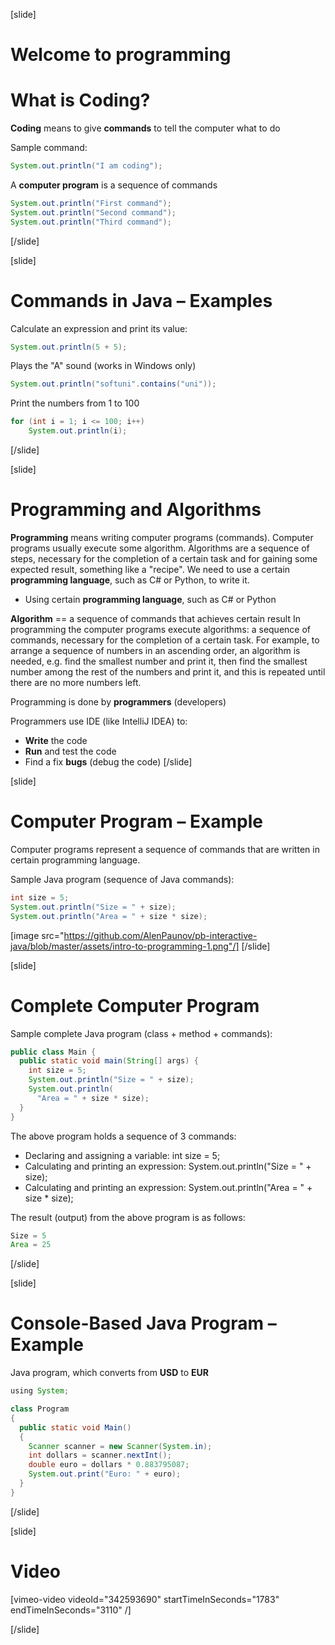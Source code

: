 [slide]
# Welcome to programming
# What is Coding?
**Coding** means to give **commands** to tell the computer what to do

Sample command:
```java
System.out.println("I am coding");
```
A **computer program** is a sequence of commands
```java
System.out.println("First command");
System.out.println("Second command");
System.out.println("Third command");
```
[/slide]

[slide]
# Commands in Java – Examples 
Calculate an expression and print its value:
```java
System.out.println(5 + 5);
```
Plays the "A" sound (works in Windows only)
```java
System.out.println("softuni".contains("uni"));
```
Print the numbers from 1 to 100
```java
for (int i = 1; i <= 100; i++) 
    System.out.println(i);
```
[/slide]

[slide]
# Programming and Algorithms 
**Programming** means writing computer programs (commands). Computer programs usually execute
some algorithm. Algorithms are a sequence of steps, necessary for the completion of a certain 
task and for gaining some expected result, something like a "recipe". We need to use a certain 
**programming language**, such as C# or Python, to write it.

* Using certain **programming language**, such as C# or Python

**Algorithm** == a sequence of commands that achieves certain result
In programming the computer programs execute algorithms: a sequence of commands, necessary for 
the completion of a certain task. For example, to arrange a sequence of numbers in an ascending 
order, an algorithm is needed, e.g. find the smallest number and print it, then find the smallest 
number among the rest of the numbers and print it, and this is repeated until there are no more 
numbers left.

Programming is done by **programmers** (developers)

Programmers use IDE (like IntelliJ IDEA) to:

* **Write** the code
* **Run** and test the code
* Find a fix **bugs** (debug the code)
[/slide]

[slide]
# Computer Program – Example
Computer programs represent a sequence of commands that are written in certain programming language. 

Sample Java program (sequence of Java commands):

```java
int size = 5;
System.out.println("Size = " + size);
System.out.println("Area = " + size * size);
```

[image src="https://github.com/AlenPaunov/pb-interactive-java/blob/master/assets/intro-to-programming-1.png"/]
[/slide]

[slide]
# Complete Computer Program
Sample complete Java program (class + method + commands):
```java
public class Main {
  public static void main(String[] args) {
    int size = 5;
    System.out.println("Size = " + size);
    System.out.println(
      "Area = " + size * size);
  }
}
```
The above program holds a sequence of 3 commands:
 * Declaring and assigning a variable: int size = 5;
 * Calculating and printing an expression: System.out.println("Size = " + size);
 * Calculating and printing an expression: System.out.println("Area = " + size * size);

 The result (output) from the above program is as follows:
```java
Size = 5
Area = 25
```

[/slide]

[slide]
# Console-Based Java Program – Example
Java program, which converts from **USD** to **EUR**
```java
using System;

class Program
{
  public static void Main()
  {
    Scanner scanner = new Scanner(System.in);
    int dollars = scanner.nextInt();
    double euro = dollars * 0.883795087;
    System.out.print("Euro: " + euro);
  }
}
```
[/slide]

[slide]
# Video

[vimeo-video videoId="342593690" startTimeInSeconds="1783" endTimeInSeconds="3110" /]

[/slide]